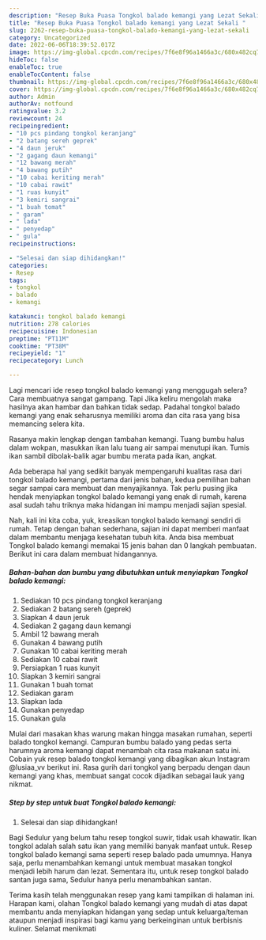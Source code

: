 ```yaml
---
description: "Resep Buka Puasa Tongkol balado kemangi yang Lezat Sekali "
title: "Resep Buka Puasa Tongkol balado kemangi yang Lezat Sekali "
slug: 2262-resep-buka-puasa-tongkol-balado-kemangi-yang-lezat-sekali
category: Uncategorized
date: 2022-06-06T18:39:52.017Z
image: https://img-global.cpcdn.com/recipes/7f6e8f96a1466a3c/680x482cq70/tongkol-balado-kemangi-foto-resep-utama.jpg
hideToc: false
enableToc: true
enableTocContent: false
thumbnail: https://img-global.cpcdn.com/recipes/7f6e8f96a1466a3c/680x482cq70/tongkol-balado-kemangi-foto-resep-utama.jpg
cover: https://img-global.cpcdn.com/recipes/7f6e8f96a1466a3c/680x482cq70/tongkol-balado-kemangi-foto-resep-utama.jpg
author: Admin
authorAv: notfound
ratingvalue: 3.2
reviewcount: 24
recipeingredient:
- "10 pcs pindang tongkol keranjang"
- "2 batang sereh geprek"
- "4 daun jeruk"
- "2 gagang daun kemangi"
- "12 bawang merah"
- "4 bawang putih"
- "10 cabai keriting merah"
- "10 cabai rawit"
- "1 ruas kunyit"
- "3 kemiri sangrai"
- "1 buah tomat"
- " garam"
- " lada"
- " penyedap"
- " gula"
recipeinstructions:

- "Selesai dan siap dihidangkan!"
categories:
- Resep
tags:
- tongkol
- balado
- kemangi

katakunci: tongkol balado kemangi 
nutrition: 278 calories
recipecuisine: Indonesian
preptime: "PT11M"
cooktime: "PT38M"
recipeyield: "1"
recipecategory: Lunch

---
```



Lagi mencari ide resep tongkol balado kemangi yang menggugah selera? Cara membuatnya sangat gampang. Tapi Jika keliru mengolah maka hasilnya akan hambar dan bahkan tidak sedap. Padahal tongkol balado kemangi yang enak seharusnya memiliki aroma dan cita rasa yang bisa memancing selera kita.


Rasanya makin lengkap dengan tambahan kemangi. Tuang bumbu halus dalam wokpan, masukkan ikan lalu tuang air sampai menutupi ikan. Tumis ikan sambil dibolak-balik agar bumbu merata pada ikan, angkat.

Ada beberapa hal yang sedikit banyak mempengaruhi kualitas rasa dari tongkol balado kemangi, pertama dari jenis bahan, kedua pemilihan bahan segar sampai cara membuat dan menyajikannya. Tak perlu pusing jika hendak menyiapkan tongkol balado kemangi yang enak di rumah, karena asal sudah tahu triknya maka hidangan ini mampu menjadi sajian spesial.


Nah, kali ini kita coba, yuk, kreasikan tongkol balado kemangi sendiri di rumah. Tetap dengan bahan sederhana, sajian ini dapat memberi manfaat dalam membantu menjaga kesehatan tubuh kita. Anda bisa membuat Tongkol balado kemangi memakai 15 jenis bahan dan 0 langkah pembuatan. Berikut ini cara dalam membuat hidangannya.

<!--inarticleads1-->

##### Bahan-bahan dan bumbu yang dibutuhkan untuk menyiapkan Tongkol balado kemangi:

1. Sediakan 10 pcs pindang tongkol keranjang
1. Sediakan 2 batang sereh (geprek)
1. Siapkan 4 daun jeruk
1. Sediakan 2 gagang daun kemangi
1. Ambil 12 bawang merah
1. Gunakan 4 bawang putih
1. Gunakan 10 cabai keriting merah
1. Sediakan 10 cabai rawit
1. Persiapkan 1 ruas kunyit
1. Siapkan 3 kemiri sangrai
1. Gunakan 1 buah tomat
1. Sediakan  garam
1. Siapkan  lada
1. Gunakan  penyedap
1. Gunakan  gula


Mulai dari masakan khas warung makan hingga masakan rumahan, seperti balado tongkol kemangi. Campuran bumbu balado yang pedas serta harumnya aroma kemangi dapat menambah cita rasa makanan satu ini. Cobain yuk resep balado tongkol kemangi yang dibagikan akun Instagram @lusiaa_vv berikut ini. Rasa gurih dari tongkol yang berpadu dengan daun kemangi yang khas, membuat sangat cocok dijadikan sebagai lauk yang nikmat. 

<!--inarticleads2-->

##### Step by step untuk buat Tongkol balado kemangi:


1. Selesai dan siap dihidangkan!

Bagi Sedulur yang belum tahu resep tongkol suwir, tidak usah khawatir. Ikan tongkol adalah salah satu ikan yang memiliki banyak manfaat untuk. Resep tongkol balado kemangi sama seperti resep balado pada umumnya. Hanya saja, perlu menambahkan kemangi untuk membuat masakan tongkol menjadi lebih harum dan lezat. Sementara itu, untuk resep tongkol balado santan juga sama, Sedulur hanya perlu menambahkan santan. 

Terima kasih telah menggunakan resep yang kami tampilkan di halaman ini. Harapan kami, olahan Tongkol balado kemangi yang mudah di atas dapat membantu anda menyiapkan hidangan yang sedap untuk keluarga/teman ataupun menjadi inspirasi bagi kamu yang berkeinginan untuk berbisnis kuliner. Selamat menikmati

